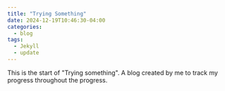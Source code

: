 ```yaml
---
title: "Trying Something"
date: 2024-12-19T10:46:30-04:00
categories:
  - blog
tags:
  - Jekyll
  - update
---
```


This is the start of "Trying something". A blog created by me to track my progress throughout the progress.

[jekyll-docs]: https://jekyllrb.com/docs/home
[jekyll-gh]:   https://github.com/jekyll/jekyll
[jekyll-talk]: https://talk.jekyllrb.com/
